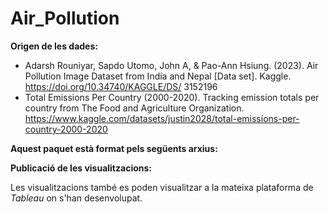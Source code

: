 # Air_Pollution

**Origen de les dades:**
- Adarsh Rouniyar, Sapdo Utomo, John A, & Pao-Ann Hsiung. (2023). Air Pollution Image Dataset from India and Nepal [Data set]. Kaggle. https://doi.org/10.34740/KAGGLE/DS/ 3152196
- Total Emissions Per Country (2000-2020). Tracking emission totals per country from The Food and Agriculture Organization. https://www.kaggle.com/datasets/justin2028/total-emissions-per-country-2000-2020

**Aquest paquet està format pels següents arxius:**

  


**Publicació de les visualitzacions:**

Les visualitzacions també es poden visualitzar a la mateixa plataforma de _Tableau_ on s'han desenvolupat.
